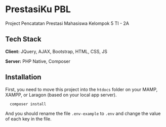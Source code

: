 # PrestasiKu PBL

Project Pencatatan Prestasi Mahasiswa Kelompok 5 TI - 2A

## Tech Stack

**Client:** JQuery, AJAX, Bootstrap, HTML, CSS, JS

**Server:** PHP Native, Composer

## Installation

First, you need to move this project into the `htdocs` folder on your MAMP, XAMPP, or Laragon (based on your local app server).

```bash
  composer install
```

And you should rename the file `.env-example` to `.env` and change the value of each key in the file.
